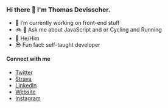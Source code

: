 ### Hi there 👋 I'm Thomas Devisscher.


- 🔭 I’m currently working on front-end stuff 
- 🚲 🏃 Ask me about JavaScript and or Cycling and Running  
- 👨 He/Him 
- 😎 Fun fact: self-taught developer

#### Connect with me 

- [Twitter](https://twitter.com/devisscher)
- [Strava](https://www.strava.com/athletes/1931557)
- [LinkedIn](https://www.linkedin.com/in/devisscher/)
- [Website](https://devisscher.ca)
- [Instagram](https://www.instagram.com/tdevisscher)
